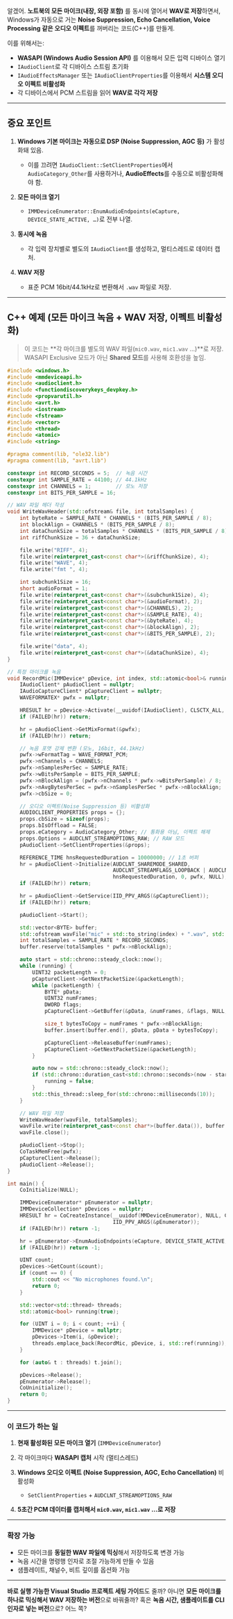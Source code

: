 알겠어.
**노트북의 모든 마이크(내장, 외장 포함)** 를 동시에 열어서 **WAV로 저장**하면서,
Windows가 자동으로 거는 **Noise Suppression, Echo Cancellation, Voice Processing 같은 오디오 이펙트**를 꺼버리는 코드(C++)를 만들게.

이를 위해서는:

* **WASAPI (Windows Audio Session API)** 를 이용해서 모든 입력 디바이스 열기
* `IAudioClient`로 각 디바이스 스트림 초기화
* `IAudioEffectsManager` 또는 `IAudioClientProperties`를 이용해서 **시스템 오디오 이펙트 비활성화**
* 각 디바이스에서 PCM 스트림을 읽어 **WAV로 각각 저장**

---

## **중요 포인트**

1. **Windows 기본 마이크는 자동으로 DSP (Noise Suppression, AGC 등)** 가 활성화돼 있음.

   * 이를 끄려면 `IAudioClient::SetClientProperties`에서 `AudioCategory_Other`를 사용하거나,
     **AudioEffects**를 수동으로 비활성화해야 함.
2. **모든 마이크 열기**

   * `IMMDeviceEnumerator::EnumAudioEndpoints(eCapture, DEVICE_STATE_ACTIVE, …)`로 전부 나열.
3. **동시에 녹음**

   * 각 입력 장치별로 별도의 `IAudioClient`를 생성하고, 멀티스레드로 데이터 캡처.
4. **WAV 저장**

   * 표준 PCM 16bit/44.1kHz로 변환해서 `.wav` 파일로 저장.

---

## **C++ 예제 (모든 마이크 녹음 + WAV 저장, 이펙트 비활성화)**

> 이 코드는 \*\*각 마이크를 별도의 WAV 파일(`mic0.wav`, `mic1.wav` …)\*\*로 저장.
> WASAPI Exclusive 모드가 아닌 **Shared 모드**를 사용해 호환성을 높임.

```cpp
#include <windows.h>
#include <mmdeviceapi.h>
#include <audioclient.h>
#include <functiondiscoverykeys_devpkey.h>
#include <propvarutil.h>
#include <avrt.h>
#include <iostream>
#include <fstream>
#include <vector>
#include <thread>
#include <atomic>
#include <string>

#pragma comment(lib, "ole32.lib")
#pragma comment(lib, "avrt.lib")

constexpr int RECORD_SECONDS = 5;  // 녹음 시간
constexpr int SAMPLE_RATE = 44100; // 44.1kHz
constexpr int CHANNELS = 1;        // 모노 저장
constexpr int BITS_PER_SAMPLE = 16;

// WAV 파일 헤더 작성
void WriteWavHeader(std::ofstream& file, int totalSamples) {
    int byteRate = SAMPLE_RATE * CHANNELS * (BITS_PER_SAMPLE / 8);
    int blockAlign = CHANNELS * (BITS_PER_SAMPLE / 8);
    int dataChunkSize = totalSamples * CHANNELS * (BITS_PER_SAMPLE / 8);
    int riffChunkSize = 36 + dataChunkSize;

    file.write("RIFF", 4);
    file.write(reinterpret_cast<const char*>(&riffChunkSize), 4);
    file.write("WAVE", 4);
    file.write("fmt ", 4);

    int subchunk1Size = 16;
    short audioFormat = 1;
    file.write(reinterpret_cast<const char*>(&subchunk1Size), 4);
    file.write(reinterpret_cast<const char*>(&audioFormat), 2);
    file.write(reinterpret_cast<const char*>(&CHANNELS), 2);
    file.write(reinterpret_cast<const char*>(&SAMPLE_RATE), 4);
    file.write(reinterpret_cast<const char*>(&byteRate), 4);
    file.write(reinterpret_cast<const char*>(&blockAlign), 2);
    file.write(reinterpret_cast<const char*>(&BITS_PER_SAMPLE), 2);

    file.write("data", 4);
    file.write(reinterpret_cast<const char*>(&dataChunkSize), 4);
}

// 특정 마이크를 녹음
void RecordMic(IMMDevice* pDevice, int index, std::atomic<bool>& running) {
    IAudioClient* pAudioClient = nullptr;
    IAudioCaptureClient* pCaptureClient = nullptr;
    WAVEFORMATEX* pwfx = nullptr;

    HRESULT hr = pDevice->Activate(__uuidof(IAudioClient), CLSCTX_ALL, NULL, (void**)&pAudioClient);
    if (FAILED(hr)) return;

    hr = pAudioClient->GetMixFormat(&pwfx);
    if (FAILED(hr)) return;

    // 녹음 포맷 강제 변환 (모노, 16bit, 44.1kHz)
    pwfx->wFormatTag = WAVE_FORMAT_PCM;
    pwfx->nChannels = CHANNELS;
    pwfx->nSamplesPerSec = SAMPLE_RATE;
    pwfx->wBitsPerSample = BITS_PER_SAMPLE;
    pwfx->nBlockAlign = (pwfx->nChannels * pwfx->wBitsPerSample) / 8;
    pwfx->nAvgBytesPerSec = pwfx->nSamplesPerSec * pwfx->nBlockAlign;
    pwfx->cbSize = 0;

    // 오디오 이펙트(Noise Suppression 등) 비활성화
    AUDIOCLIENT_PROPERTIES props = {};
    props.cbSize = sizeof(props);
    props.bIsOffload = FALSE;
    props.eCategory = AudioCategory_Other; // 통화용 아님, 이펙트 해제
    props.Options = AUDCLNT_STREAMOPTIONS_RAW; // RAW 모드
    pAudioClient->SetClientProperties(&props);

    REFERENCE_TIME hnsRequestedDuration = 10000000; // 1초 버퍼
    hr = pAudioClient->Initialize(AUDCLNT_SHAREMODE_SHARED,
                                  AUDCLNT_STREAMFLAGS_LOOPBACK | AUDCLNT_STREAMFLAGS_EVENTCALLBACK,
                                  hnsRequestedDuration, 0, pwfx, NULL);
    if (FAILED(hr)) return;

    hr = pAudioClient->GetService(IID_PPV_ARGS(&pCaptureClient));
    if (FAILED(hr)) return;

    pAudioClient->Start();

    std::vector<BYTE> buffer;
    std::ofstream wavFile("mic" + std::to_string(index) + ".wav", std::ios::binary);
    int totalSamples = SAMPLE_RATE * RECORD_SECONDS;
    buffer.reserve(totalSamples * pwfx->nBlockAlign);

    auto start = std::chrono::steady_clock::now();
    while (running) {
        UINT32 packetLength = 0;
        pCaptureClient->GetNextPacketSize(&packetLength);
        while (packetLength) {
            BYTE* pData;
            UINT32 numFrames;
            DWORD flags;
            pCaptureClient->GetBuffer(&pData, &numFrames, &flags, NULL, NULL);

            size_t bytesToCopy = numFrames * pwfx->nBlockAlign;
            buffer.insert(buffer.end(), pData, pData + bytesToCopy);

            pCaptureClient->ReleaseBuffer(numFrames);
            pCaptureClient->GetNextPacketSize(&packetLength);
        }

        auto now = std::chrono::steady_clock::now();
        if (std::chrono::duration_cast<std::chrono::seconds>(now - start).count() >= RECORD_SECONDS) {
            running = false;
        }
        std::this_thread::sleep_for(std::chrono::milliseconds(10));
    }

    // WAV 파일 저장
    WriteWavHeader(wavFile, totalSamples);
    wavFile.write(reinterpret_cast<const char*>(buffer.data()), buffer.size());
    wavFile.close();

    pAudioClient->Stop();
    CoTaskMemFree(pwfx);
    pCaptureClient->Release();
    pAudioClient->Release();
}

int main() {
    CoInitialize(NULL);

    IMMDeviceEnumerator* pEnumerator = nullptr;
    IMMDeviceCollection* pDevices = nullptr;
    HRESULT hr = CoCreateInstance(__uuidof(MMDeviceEnumerator), NULL, CLSCTX_ALL,
                                  IID_PPV_ARGS(&pEnumerator));
    if (FAILED(hr)) return -1;

    hr = pEnumerator->EnumAudioEndpoints(eCapture, DEVICE_STATE_ACTIVE, &pDevices);
    if (FAILED(hr)) return -1;

    UINT count;
    pDevices->GetCount(&count);
    if (count == 0) {
        std::cout << "No microphones found.\n";
        return 0;
    }

    std::vector<std::thread> threads;
    std::atomic<bool> running(true);

    for (UINT i = 0; i < count; ++i) {
        IMMDevice* pDevice = nullptr;
        pDevices->Item(i, &pDevice);
        threads.emplace_back(RecordMic, pDevice, i, std::ref(running));
    }

    for (auto& t : threads) t.join();

    pDevices->Release();
    pEnumerator->Release();
    CoUninitialize();
    return 0;
}
```

---

### **이 코드가 하는 일**

1. **현재 활성화된 모든 마이크 열기** (`IMMDeviceEnumerator`)
2. 각 마이크마다 **WASAPI 캡처** 시작 (멀티스레드)
3. **Windows 오디오 이펙트 (Noise Suppression, AGC, Echo Cancellation)** 비활성화

   * `SetClientProperties` + `AUDCLNT_STREAMOPTIONS_RAW`
4. **5초간 PCM 데이터를 캡처해서 `mic0.wav`, `mic1.wav` …로 저장**

---

### **확장 가능**

* 모든 마이크를 **동일한 WAV 파일에 믹싱**해서 저장하도록 변경 가능
* 녹음 시간을 명령행 인자로 조절 가능하게 만들 수 있음
* 샘플레이트, 채널수, 비트 깊이를 옵션화 가능

---

**바로 실행 가능한 Visual Studio 프로젝트 세팅 가이드**도 줄까?
아니면 **모든 마이크를 하나로 믹싱해서 WAV 저장하는 버전**으로 바꿔줄까?
혹은 **녹음 시간, 샘플레이트를 CLI 인자로 넣는 버전**으로? 어느 쪽?
